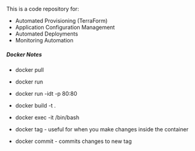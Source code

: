 This is a code repository for:
 - Automated Provisioning (TerraForm)
 - Application Configuration Management
 - Automated Deployments
 - Monitoring Automation


##### Docker Notes
- docker pull <image name>
- docker run <image name>
- docker run -idt -p 80:80 <image name> 

- docker build -t <tag name> .
- docker exec -it <containter id> /bin/bash

- docker tag <old image> <new image> - useful for when you make changes inside the container
- docker commit - commits changes to new tag
